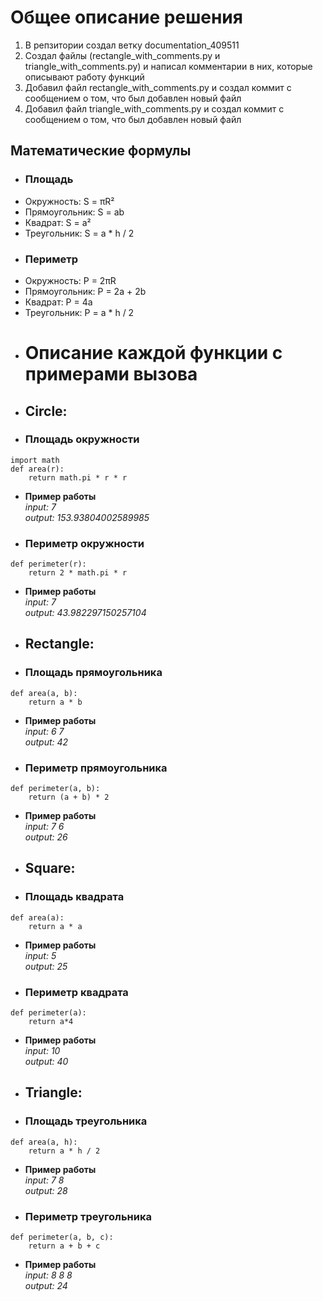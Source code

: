 # Общее описание решения
1) В репзитории создал ветку documentation_409511
2) Создал файлы (rectangle_with_comments.py и triangle_with_comments.py) и написал комментарии в них, которые описывают работу функций
3) Добавил файл rectangle_with_comments.py и создал коммит с сообщением о том, что был добавлен новый файл
4) Добавил файл triangle_with_comments.py и создал коммит с сообщением о том, что был добавлен новый файл 
## Математические формулы
- ### Площадь
- Окружность: S = πR²
- Прямоугольник: S = ab
- Квадрат: S = a²
- Треугольник: S = a * h / 2
- ### Периметр
- Окружность: P = 2πR
- Прямоугольник: P = 2a + 2b
- Квадрат: P = 4a
- Треугольник: P = a * h / 2
- # Описание каждой функции с примерами вызова
- ## Circle:
- ### Площадь окружности
```
import math
def area(r):
    return math.pi * r * r
```
- **Пример работы**
<br>_input: 7_</br>
*output: 153.93804002589985*
- ### Периметр окружности
```
def perimeter(r):
    return 2 * math.pi * r
```
- **Пример работы**
<br>_input: 7_</br>
_output: 43.982297150257104_
- ## Rectangle:
- ### Площадь прямоугольника
```
def area(a, b): 
    return a * b 
```
- **Пример работы**
<br>_input: 6 7_</br>
*output: 42*
- ### Периметр прямоугольника
```
def perimeter(a, b): 
    return (a + b) * 2
```
- **Пример работы**
<br>_input: 7 6_</br>
_output: 26_
- ## Square:
- ### Площадь квадрата
```
def area(a): 
    return a * a
```
- **Пример работы**
<br>_input: 5_</br>
*output: 25*
- ### Периметр квадрата
```
def perimeter(a): 
    return a*4 
```
- **Пример работы**
<br>_input: 10_</br>
_output: 40_

- ## Triangle:
- ### Площадь треугольника
```
def area(a, h): 
    return a * h / 2
```
- **Пример работы**
<br>_input: 7 8_</br>
*output: 28*
- ### Периметр треугольника
```
def perimeter(a, b, c): 
    return a + b + c 
```
- **Пример работы**
<br>_input: 8 8 8_</br>
_output: 24_
